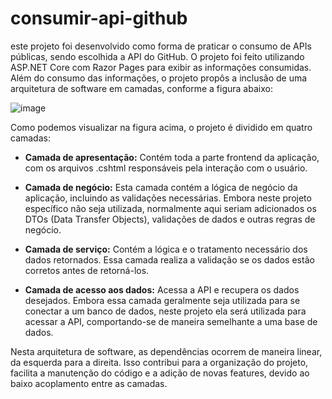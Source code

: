 # consumir-api-github
este projeto foi desenvolvido como forma de praticar o consumo de APIs públicas, sendo escolhida a API do GitHub. O projeto foi feito utilizando ASP.NET Core com Razor Pages para exibir as informações consumidas. Além do consumo das informações, o projeto propôs a inclusão de uma arquitetura de software em camadas, conforme a figura abaixo:


![image](https://github.com/user-attachments/assets/595e1406-1bca-4438-bf65-b73dbe1f4a29)



Como podemos visualizar na figura acima, o projeto é dividido em quatro camadas:

* **Camada de apresentação:** Contém toda a parte frontend da aplicação, com os arquivos .cshtml responsáveis pela interação com o usuário.
  
* **Camada de negócio:** Esta camada contém a lógica de negócio da aplicação, incluindo as validações necessárias. Embora neste projeto específico não seja utilizada, normalmente aqui seriam adicionados os DTOs (Data Transfer Objects), validações de dados e outras regras de negócio.

* **Camada de serviço:** Contém a lógica e o tratamento necessário dos dados retornados. Essa camada realiza a validação se os dados estão corretos antes de retorná-los.

* **Camada de acesso aos dados:** Acessa a API e recupera os dados desejados. Embora essa camada geralmente seja utilizada para se conectar a um banco de dados, neste projeto ela será utilizada para acessar a API, comportando-se de maneira semelhante a uma base de dados.

Nesta arquitetura de software, as dependências ocorrem de maneira linear, da esquerda para a direita. Isso contribui para a organização do projeto, facilita a manutenção do código e a adição de novas features, devido ao baixo acoplamento entre as camadas.
